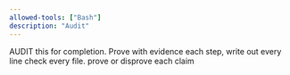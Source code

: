 ```yaml
---
allowed-tools: ["Bash"]
description: "Audit"
---
```


AUDIT this for completion. Prove with evidence each step, write out every line
check every file. prove or disprove each claim 